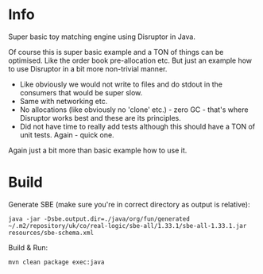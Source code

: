 # Info

Super basic toy matching engine using Disruptor in Java.

Of course this is super basic example and a TON of things can be optimised. Like the order book pre-allocation etc.
But just an example how to use Disruptor in a bit more non-trivial manner.

- Like obviously we would not write to files and do stdout in the consumers that would be super slow.
- Same with networking etc.
- No allocations (like obviously no 'clone' etc.) - zero GC - that's where Disruptor works best and these are its principles.
- Did not have time to really add tests although this should have a TON of unit tests. Again - quick one.

Again just a bit more than basic example how to use it.

# Build

Generate SBE (make sure you're in correct directory as output is relative):

    java -jar -Dsbe.output.dir=./java/org/fun/generated ~/.m2/repository/uk/co/real-logic/sbe-all/1.33.1/sbe-all-1.33.1.jar resources/sbe-schema.xml

Build & Run:

    mvn clean package exec:java